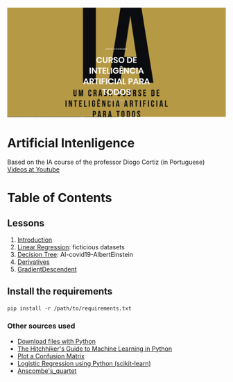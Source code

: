 <p align="center">
<img src = "images/IAparaTodos.png"  width=600>  <br/> 
<p>

# Artificial Intenligence
Based on the IA course of the professor Diogo Cortiz (in Portuguese) <br/> 
[Videos at Youtube](https://www.youtube.com/channel/UC5MXrSUoLW0JRd2j7q1ef7Q)

# Table of Contents
## Lessons
1. [Introduction](01-Introduction)
2. [Linear Regression](02-LinearRegression): ficticious datasets
3. [Decision Tree](03-DecisionTree): AI-covid19-AlbertEinstein
4. [Derivatives](04-Derivates)
5. [GradientDescendent](05-GradientDescendent)


## Install the requirements
`pip install -r /path/to/requirements.txt`


### Other sources used
- [Download files with Python](https://stackabuse.com/download-files-with-python/)<br/> 
- [The Hitchhiker's Guide to Machine Learning in Python](https://www.linkedin.com/pulse/hitchhikers-guide-machine-learning-python-conor-dewey/) <br/> 
- [Plot a Confusion Matrix](https://www.kaggle.com/grfiv4/plot-a-confusion-matrix)<br/> 
- [Logistic Regression using Python (scikit-learn)](https://towardsdatascience.com/logistic-regression-using-python-sklearn-numpy-mnist-handwriting-recognition-matplotlib-a6b31e2b166a)<BR/>
- [Anscombe's_quartet](https://en.wikipedia.org/wiki/Anscombe's_quartet)<BR/>
